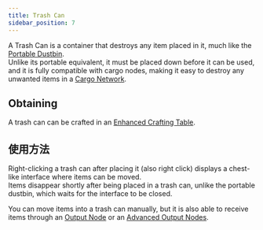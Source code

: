 ```yaml
---
title: Trash Can
sidebar_position: 7
---
```


A Trash Can is a container that destroys any item placed in it, much like the [Portable Dustbin](Portable-Dustbin).  
Unlike its portable equivalent, it must be placed down before it can be used, and it is fully compatible with cargo nodes, making it easy to destroy any unwanted items in a [Cargo Network](Cargo-Management).

## Obtaining

A trash can can be crafted in an [Enhanced Crafting Table](Enhanced-Crafting-Table).

## 使用方法

Right-clicking a trash can after placing it (also right click) displays a chest-like interface where items can be moved.  
Items disappear shortly after being placed in a trash can, unlike the portable dustbin, which waits for the interface to be closed.

You can move items into a trash can manually, but it is also able to receive items through an [Output Node](Output-Node) or an [Advanced Output Nodes](Advanced-Output-Node).
